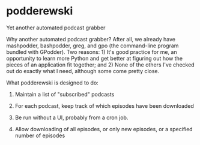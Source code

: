# podderewski
Yet another automated podcast grabber

Why another automated podcast grabber? After all, we already have mashpodder, bashpodder, greg, and gpo (the command-line program bundled with GPodder). Two reasons: 1) It's good practice for me, an opportunity to learn more Python and get better at figuring out how the pieces of an application fit together; and 2) None of the others I've checked out do exactly what I need, although some come pretty close.

What podderewski is designed to do:
1. Maintain a list of "subscribed" podcasts

2. For each podcast, keep track of which episodes have been downloaded 

3. Be run without a UI, probably from a cron job.

4. Allow downloading of all episodes, or only new episodes, or a specified number of episodes

 

 
